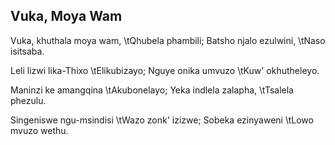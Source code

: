 ## Vuka, Moya Wam

Vuka, khuthala moya wam,
\tQhubela phambili;
Batsho njalo ezulwini,
\tNaso isitsaba.

Leli lizwi lika-Thixo
\tElikubizayo;
Nguye onika umvuzo
\tKuw' okhutheleyo.

Maninzi ke amangqina
\tAkubonelayo;
Yeka indlela zalapha,
\tTsalela phezulu.

Singeniswe ngu-msindisi
\tWazo zonk' izizwe;
Sobeka ezinyaweni
\tLowo mvuzo wethu.

